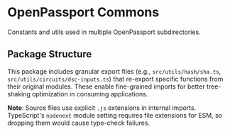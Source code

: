# OpenPassport Commons

Constants and utils used in multiple OpenPassport subdirectories.

## Package Structure

This package includes granular export files (e.g., `src/utils/hash/sha.ts`, `src/utils/circuits/dsc-inputs.ts`) that re-export specific functions from their original modules. These enable fine-grained imports for better tree-shaking optimization in consuming applications.

**Note**: Source files use explicit `.js` extensions in internal imports. TypeScript's
`nodenext` module setting requires file extensions for ESM, so dropping them
would cause type-check failures.
